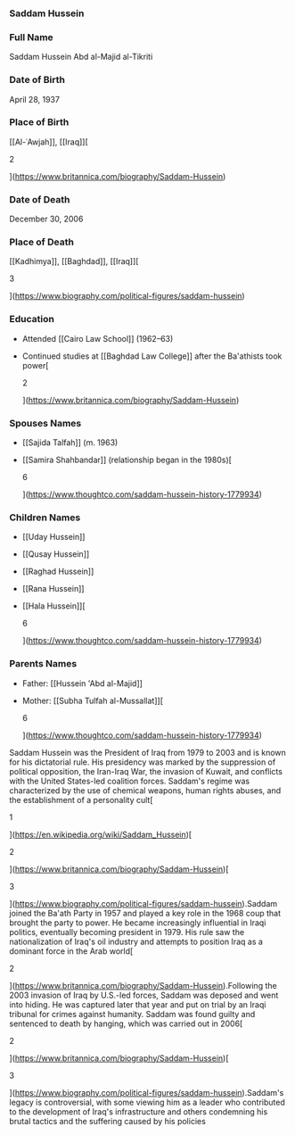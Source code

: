 ### Saddam Hussein

### Full Name

Saddam Hussein Abd al-Majid al-Tikriti

### Date of Birth

April 28, 1937

### Place of Birth

[[Al-ʿAwjah]], [[Iraq]][

2



](https://www.britannica.com/biography/Saddam-Hussein)

### Date of Death

December 30, 2006

### Place of Death

[[Kadhimya]], [[Baghdad]], [[Iraq]][

3



](https://www.biography.com/political-figures/saddam-hussein)

### Education

- Attended [[Cairo Law School]] (1962–63)
- Continued studies at [[Baghdad Law College]] after the Ba'athists took power[
    
    2
    
    
    
    ](https://www.britannica.com/biography/Saddam-Hussein)

### Spouses Names

- [[Sajida Talfah]] (m. 1963)
- [[Samira Shahbandar]] (relationship began in the 1980s)[
    
    6
    
    
    
    ](https://www.thoughtco.com/saddam-hussein-history-1779934)

### Children Names

- [[Uday Hussein]]
- [[Qusay Hussein]]
- [[Raghad Hussein]]
- [[Rana Hussein]]
- [[Hala Hussein]][
    
    6
    
    
    
    ](https://www.thoughtco.com/saddam-hussein-history-1779934)

### Parents Names

- Father: [[Hussein 'Abd al-Majid]]
- Mother: [[Subha Tulfah al-Mussallat]][
    
    6
    
    
    
    ](https://www.thoughtco.com/saddam-hussein-history-1779934)

Saddam Hussein was the President of Iraq from 1979 to 2003 and is known for his dictatorial rule. His presidency was marked by the suppression of political opposition, the Iran-Iraq War, the invasion of Kuwait, and conflicts with the United States-led coalition forces. Saddam's regime was characterized by the use of chemical weapons, human rights abuses, and the establishment of a personality cult[

1



](https://en.wikipedia.org/wiki/Saddam_Hussein)[

2



](https://www.britannica.com/biography/Saddam-Hussein)[

3



](https://www.biography.com/political-figures/saddam-hussein).Saddam joined the Ba'ath Party in 1957 and played a key role in the 1968 coup that brought the party to power. He became increasingly influential in Iraqi politics, eventually becoming president in 1979. His rule saw the nationalization of Iraq's oil industry and attempts to position Iraq as a dominant force in the Arab world[

2



](https://www.britannica.com/biography/Saddam-Hussein).Following the 2003 invasion of Iraq by U.S.-led forces, Saddam was deposed and went into hiding. He was captured later that year and put on trial by an Iraqi tribunal for crimes against humanity. Saddam was found guilty and sentenced to death by hanging, which was carried out in 2006[

2



](https://www.britannica.com/biography/Saddam-Hussein)[

3



](https://www.biography.com/political-figures/saddam-hussein).Saddam's legacy is controversial, with some viewing him as a leader who contributed to the development of Iraq's infrastructure and others condemning his brutal tactics and the suffering caused by his policies